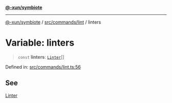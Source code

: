 [**@-xun/symbiote**](../../../../README.md)

***

[@-xun/symbiote](../../../../README.md) / [src/commands/lint](../README.md) / linters

# Variable: linters

> `const` **linters**: [`Linter`](../enumerations/Linter.md)[]

Defined in: [src/commands/lint.ts:56](https://github.com/Xunnamius/symbiote/blob/4231719a4050b5b3956e3e19d12d8c469fd0bd37/src/commands/lint.ts#L56)

## See

[Linter](../enumerations/Linter.md)
